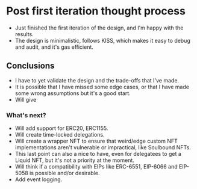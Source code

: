 # Post first iteration thought process

- Just finished the first iteration of the design, and I'm happy with the results.
- The design is minimalistic, follows KISS, which makes it easy to debug and audit, and it's gas efficient.


## Conclusions

- I have to yet validate the design and the trade-offs that I've made.
- It is possible that I have missed some edge cases, or that I have made some wrong assumptions but it's a good start.
- Will give

### What's next?
- Will add support for ERC20, ERC1155.
- Will create time-locked delegations.
- Will create a wrapper NFT to ensure that weird/edge custom NFT implementations aren't vulnerable or impractical, like Soulbound NFTs.
- This last point can also a nice to have, even for delegatees to get a Liquid NFT, but it's not a priority at the moment.
- Will think if a compatibility with EIPs like ERC-6551, EIP-6066 and EIP-5058 is possible and/or desirable.
- Add event logging.